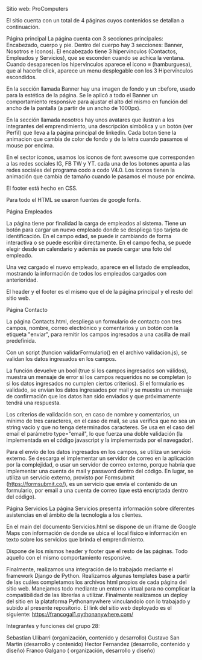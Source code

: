 Sitio web: ProComputers

El sitio cuenta con un total de 4 páginas cuyos contenidos se detallan a continuación.

Página principal
La página cuenta con 3 secciones principales: Encabezado, cuerpo y pie. Dentro del cuerpo hay 3 secciones: Banner, Nosotros e Iconos). El encabezado tiene 3 hipervínculos (Contactos, Empleados y Servicios), que se esconden cuando se achica la ventana. Cuando desaparecen los hipervínculos aparece el icono ≡ (hamburguesa), que al hacerle click, aparece un menu desplegable con los 3 Hipervínculos escondidos.

En la sección llamada Banner hay una imagen de fondo y un ::before, usado para la estética de la página. Se le aplicó a todo el Banner un comportamiento responsive para ajustar el alto del mismo en función del ancho de la pantalla (a partir de un ancho de 1000px).

En la sección llamada nosotros hay unos avatares que ilustran a los integrantes del emprendimiento, una descripción simbólica y un botón (ver Perfil) que lleva a la página principal de linkedin. Cada boton tiene la animacion que cambia de color de fondo y de la letra cuando pasamos el mouse por encima.

En el sector iconos, usamos los iconos de font awesome que corresponden a las redes sociales IG, FB TW y YT. cada una de los botones apunta a las redes sociales del programa codo a codo V4.0. Los iconos tienen la animación que cambia de tamaño cuando le pasamos el mouse por encima.

El footer está hecho en CSS.

Para todo el HTML se usaron fuentes de google fonts.

Página Empleados

La página tiene por finalidad la carga de empleados al sistema. Tiene un botón para cargar un nuevo empleado donde se despliega tipo tarjeta de identificación. En el campo edad, se puede ir cambiando de forma interactiva o se puede escribir directamente. En el campo fecha, se puede elegir desde un calendario y además se puede cargar una foto del empleado.

Una vez cargado el nuevo empleado, aparece en el listado de empleados, mostrando la información de todos los empleados cargados con anterioridad.

El header y el footer es el mismo que el de la página principal y el resto del sitio web.

Página Contacto

La página Contacts.html, despliega un formulario de contacto con tres campos, nombre, correo electrónico y comentarios y un botón con la etiqueta "enviar", para remitir los campos ingresados a una casilla de mail predefinida.

Con un script (funcion validarFormulario() en el archivo validacion.js), se validan los datos ingresados en los campos.

La función devuelve un bool (true si los campos ingresados son válidos), muestra un mensaje de error si los campos requeridos no se completan (o si los datos ingresados no cumplen ciertos criterios). Si el formulario es validado, se envían los datos ingresados por mail y se muestra un mensaje de confirmación que los datos han sido enviados y que próximamente tendrá una respuesta.

Los criterios de validación son, en caso de nombre y comentarios, un mínimo de tres caracteres, en el caso de mail, se usa verifica que no sea un string vacío y que no tenga determinados caracteres. Se usa en el caso del email el parámetro type="email", lo que fuerza una doble validación (la implementada en el código javascript y la implementada por el navegador).

Para el envío de los datos ingresados en los campos, se utiliza un servicio externo. Se descarga el implementar un servidor de correo en la aplicación por la complejidad, o usar un servidor de correo externo, porque habría que implementar una cuenta de mail y password dentro del código. En lugar, se utiliza un servicio externo, provisto por Formsubmit (https://formsubmit.co/), es un servicio que envía el contenido de un formulario, por email a una cuenta de correo (que está encriptada dentro del código).

Página Servicios
La página Servicios presenta información sobre diferentes asistencias en el ámbito de la tecnología a los clientes.

En el main del documento Servicios.html se dispone de un iframe de Google Maps con información de donde se ubica el local físico e información en texto sobre los servicios que brinda el emprendimiento.

Dispone de los mismos header y footer que el resto de las páginas. Todo aquello con el mismo comportamiento responsive.

Finalmente, realizamos una integración de lo trabajado mediante el framework Django de Python. Realizamos algunas templates base a partir de las cuáles completamos los archivos html propios de cada página del sitio web.
Manejamos todo mediante un entorno virtual para no complicar la compatibilidad de las librerías a utilizar.
Finalmente realizamos un deploy del sitio en la plataforma Pythonanywhere vinculandolo con lo trabajado y subido al presente repositorio. El link del sitio web deployado es el siguiente: https://francogal1.pythonanywhere.com/


Integrantes y funciones del grupo 28:

Sebastian Ulibarri (organización, contenido y desarrollo)
Gustavo San Martin (desarrollo y contenido)
Hector Fernandez (desarrollo, contenido y diseño)
Franco Galgano ( organización, desarrollo y diseño)
